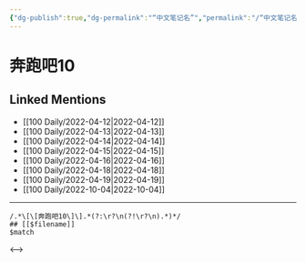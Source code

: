 ```yaml
---
{"dg-publish":true,"dg-permalink":"“中文笔记名”","permalink":"/“中文笔记名”/"}
---
```


# 奔跑吧10

## Linked Mentions
- [[100 Daily/2022-04-12\|2022-04-12]]
- [[100 Daily/2022-04-13\|2022-04-13]]
- [[100 Daily/2022-04-14\|2022-04-14]]
- [[100 Daily/2022-04-15\|2022-04-15]]
- [[100 Daily/2022-04-16\|2022-04-16]]
- [[100 Daily/2022-04-18\|2022-04-18]]
- [[100 Daily/2022-04-19\|2022-04-19]]
- [[100 Daily/2022-10-04\|2022-10-04]]


---

```expander
/.*\[\[奔跑吧10\]\].*(?:\r?\n(?!\r?\n).*)*/
## [[$filename]]
$match
```

<-->

